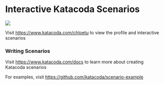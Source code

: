 # Interactive Katacoda Scenarios

[![](http://shields.katacoda.com/katacoda/chloetu/count.svg)](https://www.katacoda.com/chloetu "Get your profile on Katacoda.com")

Visit https://www.katacoda.com/chloetu to view the profile and interactive scenarios

### Writing Scenarios
Visit https://www.katacoda.com/docs to learn more about creating Katacoda scenarios

For examples, visit https://github.com/katacoda/scenario-example
